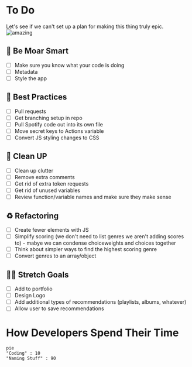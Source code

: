 # To Do
Let's see if we can't set up a plan for making this thing truly epic.
![amazing](https://data.textstudio.com/output/sample/animated/6/0/6/4/amazing-3-14606.gif)

## 🧠 Be Moar Smart
- [ ] Make sure you know what your code is doing
- [ ] Metadata
- [ ] Style the app

## 🏅 Best Practices
- [ ] Pull requests
- [ ] Get branching setup in repo
- [ ] Pull Spotify code out into its own file
- [ ] Move secret keys to Actions variable
- [ ] Convert JS styling changes to CSS

## 🧹 Clean UP
- [ ] Clean up clutter
- [ ] Remove extra comments
- [ ] Get rid of extra token requests
- [ ] Get rid of unused variables
- [ ] Review function/variable names and make sure they make sense

## ♻️ Refactoring
- [ ] Create fewer elements with JS
- [ ] Simplify scoring (we don't need to list genres we aren't adding scores to) - mabye we can condense choiceweights and choices together
- [ ] Think about simpler ways to find the highest scoring genre
- [ ] Convert genres to an array/object

## 🧘🏻 Stretch Goals
- [ ] Add to portfolio
- [ ] Design Logo
- [ ] Add additional types of recommendations (playlists, albums, whatever)
- [ ] Allow user to save recommendations

# How Developers Spend Their Time
```mermaid
pie
"Coding" : 10
"Naming Stuff" : 90
```